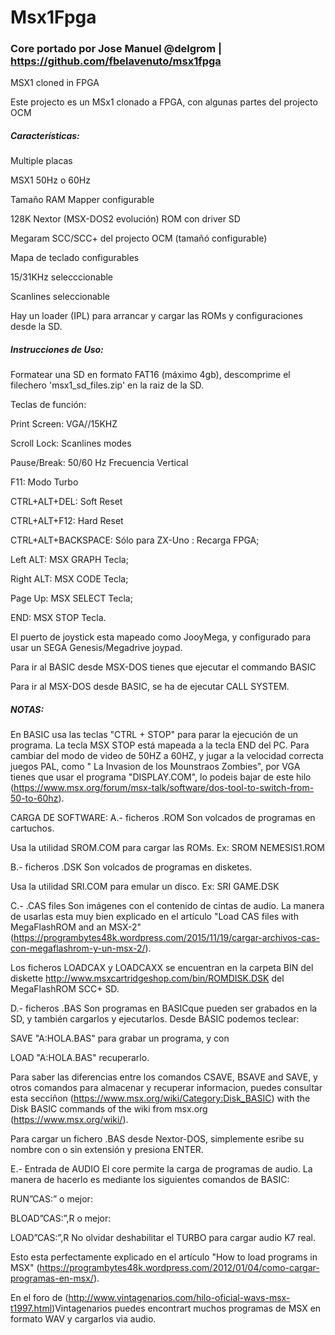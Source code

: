 # Msx1Fpga

### Core portado por Jose Manuel @delgrom | https://github.com/fbelavenuto/msx1fpga

MSX1 cloned in FPGA

Este projecto es un MSx1 clonado a FPGA, con algunas partes del projecto OCM

##### Características:

Multiple placas

MSX1 50Hz o 60Hz

Tamaño RAM Mapper configurable

128K Nextor (MSX-DOS2 evolución) ROM con driver SD

Megaram SCC/SCC+ del projecto OCM (tamañó configurable)

Mapa de teclado configurables

15/31KHz selecccionable

Scanlines seleccionable

Hay un loader (IPL) para arrancar y cargar las ROMs y configuraciones desde la SD.


##### Instrucciones de Uso:

Formatear una SD en formato FAT16 (máximo 4gb), descomprime el filechero 'msx1_sd_files.zip' en la raiz de la SD.

Teclas de función:

Print Screen: VGA//15KHZ

Scroll Lock: Scanlines modes

Pause/Break: 50/60 Hz Frecuencia Vertical

F11: Modo Turbo

CTRL+ALT+DEL: Soft Reset

CTRL+ALT+F12: Hard Reset

CTRL+ALT+BACKSPACE: Sólo para ZX-Uno : Recarga FPGA;

Left ALT: MSX GRAPH Tecla;

Right ALT: MSX CODE Tecla;

Page Up: MSX SELECT Tecla;

END: MSX STOP Tecla.

El puerto de joystick esta mapeado como JooyMega, y configurado para usar un SEGA Genesis/Megadrive joypad.

Para ir al BASIC desde MSX-DOS tienes que ejecutar el commando BASIC

Para ir al MSX-DOS desde BASIC, se ha de ejecutar CALL SYSTEM.

##### NOTAS:

En BASIC usa las teclas "CTRL + STOP" para parar la ejecución de un programa. La tecla MSX STOP está mapeada a la tecla END del PC.
Para cambiar del modo de video de 50HZ a 60HZ, y jugar a la velocidad correcta juegos PAL, como " La Invasion de  los Mounstraos 
Zombies", por VGA tienes que usar el programa "DISPLAY.COM", lo podeis bajar de este hilo (https://www.msx.org/forum/msx-talk/software/dos-tool-to-switch-from-50-to-60hz).

CARGA DE SOFTWARE:
A.- ficheros .ROM
Son volcados de programas en cartuchos.

Usa la utilidad SROM.COM para cargar las ROMs. Ex: SROM NEMESIS1.ROM

B.- ficheros .DSK
Son volcados de  programas en disketes.

Usa la utilidad SRI.COM para emular un disco. Ex: SRI GAME.DSK

C.- .CAS files
Son imágenes con el contenido de cintas de audio. La manera de usarlas esta muy bien explicado en  el artículo "Load CAS files with MegaFlashROM and an MSX-2" (https://programbytes48k.wordpress.com/2015/11/19/cargar-archivos-cas-con-megaflashrom-y-un-msx-2/).

Los ficheros LOADCAX y LOADCAXX se encuentran en la carpeta BIN del diskette http://www.msxcartridgeshop.com/bin/ROMDISK.DSK del MegaFlashROM SCC+ SD.

D.- ficheros .BAS
Son programas en BASICque pueden ser grabados en la SD, y también cargarlos y ejecutarlos. Desde BASIC podemos teclear:

SAVE "A:HOLA.BAS"
para grabar un programa, y con

LOAD "A:HOLA.BAS"
recuperarlo.

Para saber las diferencias entre los comandos CSAVE, BSAVE and SAVE, y otros comandos para almacenar y recuperar informacion, puedes consultar esta secciñon (https://www.msx.org/wiki/Category:Disk_BASIC) with the Disk BASIC commands of the wiki from msx.org (https://www.msx.org/wiki/).

Para cargar un fichero .BAS desde Nextor-DOS, simplemente esribe su nombre con o sin  extensión y presiona ENTER.

E.- Entrada de AUDIO
El core permite la carga de programas de audio. La manera de hacerlo es mediante los siguientes comandos de BASIC:

RUN”CAS:”
o mejor:

BLOAD”CAS:”,R
o mejor:

LOAD”CAS:”,R
No olvidar deshabilitar el TURBO para cargar audio K7 real.

Esto esta perfectamente explicado en el artículo "How to load programs in MSX" (https://programbytes48k.wordpress.com/2012/01/04/como-cargar-programas-en-msx/).

En el foro de (http://www.vintagenarios.com/hilo-oficial-wavs-msx-t1997.html)Vintagenarios puedes encontrart muchos programas de MSX en formato WAV y cargarlos via audio.
